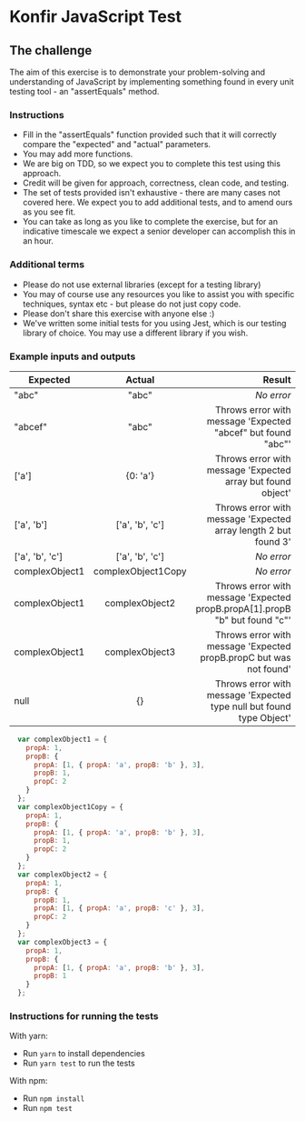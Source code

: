 # Konfir JavaScript Test

## The challenge

The aim of this exercise is to demonstrate your problem-solving and understanding of JavaScript by implementing something found in every unit testing tool - an "assertEquals" method.

### Instructions

- Fill in the "assertEquals" function provided such that it will correctly compare the "expected" and "actual" parameters.
- You may add more functions.
- We are big on TDD, so we expect you to complete this test using this approach.
- Credit will be given for approach, correctness, clean code, and testing.
- The set of tests provided isn't exhaustive - there are many cases not covered here. We expect you to add additional tests, and to amend ours as you see fit.
- You can take as long as you like to complete the exercise, but for an indicative timescale we expect a senior developer can accomplish this in an hour.

### Additional terms

- Please do not use external libraries (except for a testing library)
- You may of course use any resources you like to assist you with specific techniques, syntax etc - but please do not just copy code.
- Please don't share this exercise with anyone else :)
- We've written some initial tests for you using Jest, which is our testing library of choice. You may use a different library if you wish.

### Example inputs and outputs


| Expected        |       Actual       |                                                                      Result |
|-----------------|:------------------:|----------------------------------------------------------------------------:|
| "abc"           |       "abc"        |                                                                  _No error_ |
| "abcef"         |       "abc"        |                Throws error with message 'Expected "abcef" but found "abc"' |
| ['a']           |      {0: 'a'}      |                 Throws error with message 'Expected array but found object' |
| ['a', 'b']      |  ['a', 'b', 'c']   |             Throws error with message 'Expected array length 2 but found 3' |
| ['a', 'b', 'c'] |  ['a', 'b', 'c']   |                                                                  _No error_ |
| complexObject1  | complexObject1Copy |                                                                  _No error_ |
| complexObject1  |   complexObject2   | Throws error with message 'Expected propB.propA[1].propB "b" but found "c"' |
| complexObject1  |   complexObject3   |          Throws error with message 'Expected propB.propC but was not found' |
| null            |         {}         |        Throws error with message 'Expected type null but found type Object' |


```javascript
  var complexObject1 = {
    propA: 1,
    propB: {
      propA: [1, { propA: 'a', propB: 'b' }, 3],
      propB: 1,
      propC: 2
    }
  };
  var complexObject1Copy = {
    propA: 1,
    propB: {
      propA: [1, { propA: 'a', propB: 'b' }, 3],
      propB: 1,
      propC: 2
    }
  };
  var complexObject2 = {
    propA: 1,
    propB: {
      propB: 1,
      propA: [1, { propA: 'a', propB: 'c' }, 3],
      propC: 2
    }
  };
  var complexObject3 = {
    propA: 1,
    propB: {
      propA: [1, { propA: 'a', propB: 'b' }, 3],
      propB: 1
    }
  };
```

### Instructions for running the tests

With yarn:

- Run `yarn` to install dependencies
- Run `yarn test` to run the tests

With npm:

- Run `npm install`
- Run `npm test`
